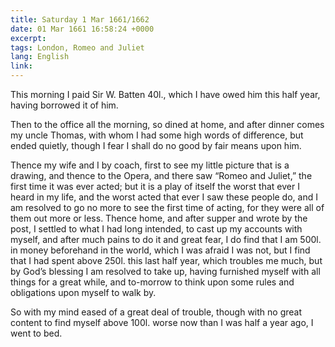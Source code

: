 ```yaml
---
title: Saturday 1 Mar 1661/1662 
date: 01 Mar 1661 16:58:24 +0000 
excerpt: 
tags: London, Romeo and Juliet
lang: English
link: 
---
```

This morning I paid Sir W. Batten 40l., which I have owed him this half year, having borrowed it of him.

Then to the office all the morning, so dined at home, and after dinner comes my uncle Thomas, with whom I had some high words of difference, but ended quietly, though I fear I shall do no good by fair means upon him.

Thence my wife and I by coach, first to see my little picture that is a drawing, and thence to the Opera, and there saw “Romeo and Juliet,” the first time it was ever acted; but it is a play of itself the worst that ever I heard in my life, and the worst acted that ever I saw these people do, and I am resolved to go no more to see the first time of acting, for they were all of them out more or less. Thence home, and after supper and wrote by the post, I settled to what I had long intended, to cast up my accounts with myself, and after much pains to do it and great fear, I do find that I am 500l. in money beforehand in the world, which I was afraid I was not, but I find that I had spent above 250l. this last half year, which troubles me much, but by God’s blessing I am resolved to take up, having furnished myself with all things for a great while, and to-morrow to think upon some rules and obligations upon myself to walk by.

So with my mind eased of a great deal of trouble, though with no great content to find myself above 100l. worse now than I was half a year ago, I went to bed.

